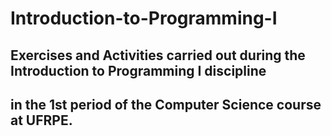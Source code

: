 # Introduction-to-Programming-I
## Exercises and Activities carried out during the Introduction to Programming I discipline 
## in the 1st period of the Computer Science course at UFRPE.
